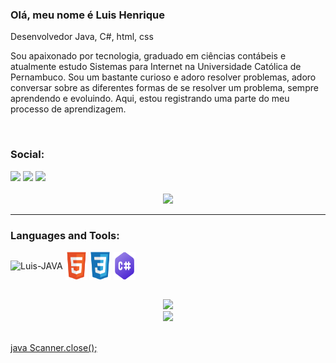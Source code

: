 ### Olá, meu nome é Luis Henrique


Desenvolvedor Java, C#, html, css


<p>Sou apaixonado por tecnologia, graduado em ciências contábeis e atualmente estudo Sistemas para Internet na Universidade Católica de Pernambuco. Sou um bastante curioso e adoro resolver problemas, adoro conversar sobre as diferentes formas de se resolver um problema, sempre aprendendo e evoluindo. Aqui, estou registrando uma parte do meu processo de aprendizagem. </p><br/>



<h3 align="left">Social:</h3>
  <div>
  <a href="https://www.instagram.com/luishmenezees/" target="_blank"><img src="https://upload.wikimedia.org/wikipedia/commons/thumb/a/a5/Instagram_icon.png/600px-Instagram_icon.png" width="35px" target="_blank"></a>
  <a href = "mailto:luishpmenezes@hotmail.com"><img src="https://cdn1.iconfinder.com/data/icons/application-file-formats/128/microsoft-outlook-512.png" width="35px" target="_blank"></a>
  <a href="https://www.linkedin.com/in/luis-henrique-008a39246" target="_blank"><img src="https://static-00.iconduck.com/assets.00/linkedin-icon-2048x2048-ya5g47j2.png" width="35px" target="_blank"></a> 
 </div>
</div>
<br>
 <div align="center"> 
  <img src="https://gifs.eco.br/wp-content/uploads/2022/06/gifs-lofi-em-loop-1.gif" width="50%">
  </div>
<hr>
  <p></p>
<h3 align="left">Languages and Tools:</h3>
  <div>
  <img align="center" alt="Luis-JAVA" height="45" width="35" src="https://cdn.jsdelivr.net/gh/devicons/devicon/icons/java/java-original.svg" />
   <img align="center" alt="Luis-HTML" height="45" width="35" src="https://raw.githubusercontent.com/devicons/devicon/master/icons/html5/html5-original.svg">
  <img align="center" alt="Luis-CSS" height="45" width="35" src="https://raw.githubusercontent.com/devicons/devicon/master/icons/css3/css3-original.svg">
  <img align="center" alt="Luis-CSS" height="45" width="35" src="https://raw.githubusercontent.com/github/explore/31ea1181d4a76262931a39ca68e0203774a69b60/topics/csharp/csharp.png">
         
   </div>
  <p></p>
<div> 
<br>
<div align="center">
  <a href="https://github.com/luishmenezes">
  <img height="180em" src="https://github-readme-stats.vercel.app/api/top-langs/?username=luishmenezes&layout=compact&langs_count=7&theme=dark"/>
</div>

 <div align="center"><img height="150em" src="https://github-readme-streak-stats.herokuapp.com?user=luishmenezes&theme=radical&border_radius=5"/></div>


<br>

<p></p>
   
java
  Scanner.close();
